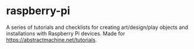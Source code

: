 # raspberry-pi
A series of tutorials and checklists for creating art/design/play objects and installations with Raspberry Pi devices. Made for https://abstractmachine.net/tutorials.
